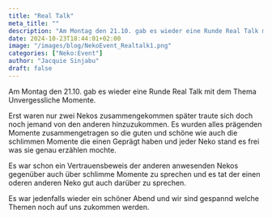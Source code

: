 ```yaml
---
title: "Real Talk"
meta_title: ""
description: "Am Montag den 21.10. gab es wieder eine Runde Real Talk mit dem Thema Unvergessliche Momente."
date: 2024-10-23T18:44:01+02:00
image: "/images/blog/NekoEvent_Realtalk1.png"
categories: ["Neko:Event"]
author: "Jacquie Sinjabu"
draft: false
---
```


Am Montag den 21.10. gab es wieder eine Runde Real Talk mit dem Thema Unvergessliche Momente. 

Erst waren nur zwei Nekos zusammengekommen später traute sich doch noch jemand von den anderen hinzuzukommen. Es wurden alles prägenden Momente zusammengetragen so die guten und schöne wie auch die schlimmen Momente die einen Geprägt haben und jeder Neko stand es frei was sie genau erzählen mochte. 

Es war schon ein Vertrauensbeweis der anderen anwesenden Nekos gegenüber auch über schlimme Momente zu sprechen und es tat der einen oderen anderen Neko gut auch darüber zu sprechen. 

Es war jedenfalls wieder ein schöner Abend und wir sind gespannd welche Themen noch auf uns zukommen werden.